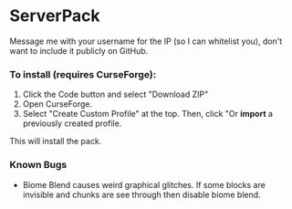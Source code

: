 # ServerPack
Message me with your username for the IP (so I can whitelist you), don't want to include it publicly on GitHub.

### To install (requires CurseForge): 
1. Click the Code button and select "Download ZIP"
2. Open CurseForge.
3. Select "Create Custom Profile" at the top. Then, click "Or **import** a previously created profile.

This will install the pack.  

### Known Bugs 
- Biome Blend causes weird graphical glitches. If some blocks are invisible and chunks are see through then disable biome blend.

